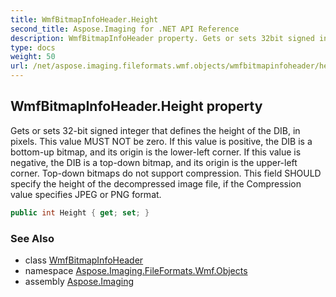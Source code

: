 ```yaml
---
title: WmfBitmapInfoHeader.Height
second_title: Aspose.Imaging for .NET API Reference
description: WmfBitmapInfoHeader property. Gets or sets 32bit signed integer that defines the height of the DIB in pixels. This value MUST NOT be zero. If this value is positive the DIB is a bottomup bitmap and its origin is the lowerleft corner. If this value is negative the DIB is a topdown bitmap and its origin is the upperleft corner. Topdown bitmaps do not support compression. This field SHOULD specify the height of the decompressed image file if the Compression value specifies JPEG or PNG format
type: docs
weight: 50
url: /net/aspose.imaging.fileformats.wmf.objects/wmfbitmapinfoheader/height/
---
```

## WmfBitmapInfoHeader.Height property

Gets or sets 32-bit signed integer that defines the height of the DIB, in pixels. This value MUST NOT be zero. If this value is positive, the DIB is a bottom-up bitmap, and its origin is the lower-left corner. If this value is negative, the DIB is a top-down bitmap, and its origin is the upper-left corner. Top-down bitmaps do not support compression. This field SHOULD specify the height of the decompressed image file, if the Compression value specifies JPEG or PNG format.

```csharp
public int Height { get; set; }
```

### See Also

* class [WmfBitmapInfoHeader](../)
* namespace [Aspose.Imaging.FileFormats.Wmf.Objects](../../wmfbitmapinfoheader/)
* assembly [Aspose.Imaging](../../../)


